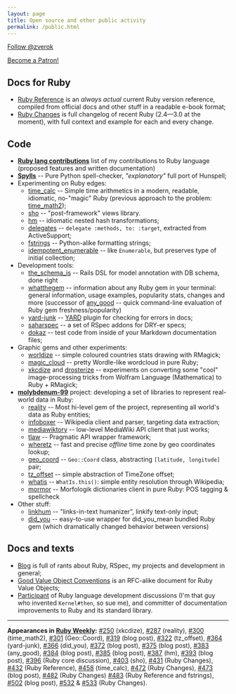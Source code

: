 ```yaml
---
layout: page
title: Open source and other public activity
permalink: /public.html
---
```


<a class="github-button" href="https://github.com/zverok" data-size="large" aria-label="Follow @zverok on GitHub">Follow @zverok</a>

<a href="https://www.patreon.com/bePatron?u=4691811" data-patreon-widget-type="become-patron-button">Become a Patron!</a><script async src="https://c6.patreon.com/becomePatronButton.bundle.js"></script>

## Docs for Ruby

* [Ruby Reference](https://rubyreferences.github.io/rubyref/) is an _always actual_ current Ruby version reference, compiled from official docs and other stuff in a readable e-book format;
* [Ruby Changes](https://rubyreferences.github.io/rubychanges/) is full changelog of recent Ruby (2.4—3.0 at the moment), with full context and example for each and every change.

## Code

* **[Ruby lang contributions](https://github.com/zverok/my-ruby-contributions)** list of my contributions to Ruby language (proposed features and written documentation)
* **[Spylls](https://github.com/zverok/spylls)** -- Pure Python spell-checker, _"explanatory"_ full port of Hunspell;
* Experimenting on Ruby edges:
  * [time_calc](https://github.com/zverok/time_calc) -- Simple time arithmetics in a modern, readable, idiomatic, no-"magic" Ruby (previous approach to the problem: [time_math2](https://github.com/zverok/time_math2));
  * [sho](https://github.com/zverok/sho) -- "post-framework" views library.
  * [hm](https://github.com/zverok/hm) -- idiomatic nested hash transformations;
  * [delegates](https://github.com/zverok/delegates) -- `delegate :methods, to: :target`, extracted from ActiveSupport;
  * [fstrings](https://github.com/zverok/fstrings) -- Python-alike formatting strings;
  * [idempotent_enumerable](https://github.com/zverok/idempotent_enumerable) -- like `Enumerable`, but preserves type of initial collection;
* Development tools:
  * [the_schema_is](https://github.com/zverok/the_schema_is) -- Rails DSL for model annotation with DB schema, done right
  * [whatthegem](https://github.com/zverok/whatthegem) -- information about any Ruby gem in your terminal: general information, usage examples, popularity stats, changes and more (successor of [any_good](https://github.com/zverok/any_good) -- quick command-line evaluation of Ruby gem freshness/popularity)
  * [yard-junk](https://github.com/zverok/yard-junk) -- [YARD](https://github.com/lsegal/yard) plugin for checking for errors in docs;
  * [saharspec](https://github.com/zverok/saharspec) -- a set of RSpec addons for DRY-er specs;
  * [dokaz](http://github.com/zverok/dokaz) -- test code from inside of your Markdown documentation files;
* Graphic gems and other experiments:
  * [worldize](https://github.com/zverok/worldize) -- simple coloured countries stats drawing with RMagick;
  * [magic_cloud](http://github.com/zverok/magic_cloud) -- pretty Wordle-like wordcloud in pure Ruby;
  * [xkcdize](https://github.com/zverok/xkcdize) and [drosterize](https://github.com/zverok/drosterize) -- experiments on converting some "cool" image-processing tricks from Wolfram Language (Mathematica) to Ruby + RMagick;
* **[molybdenum-99](https://github.com/molybdenum-99)** project: developing a set of libraries to represent real-world data in Ruby:
  * [reality](https://github.com/molybdenum-99/reality) -- Most hi-level gem of the project, representing all world's data as Ruby entities;
  * [infoboxer](https://github.com/molybdenum-99/infoboxer) -- Wikipedia client and parser, targeting data extraction;
  * [mediawiktory](https://github.com/molybdenum-99/mediawiktory) -- low-level MediaWiki API client that just works;
  * [tlaw](https://github.com/molybdenum-99/tlaw) -- Pragmatic API wrapper framework;
  * [wheretz](https://github.com/zverok/wheretz) -- fast and precise _offline_ time zone by geo coordinates lookup;
  * [geo_coord](https://github.com/zverok/geo_coord) -- `Geo::Coord` class, abstracting `[latitude, longitude]` pair;
  * [tz_offset](https://github.com/molybdenum-99/tz_offset) -- simple abstraction of TimeZone offset;
  * [whatis](https://github.com/molybdenum-99/whatis) -- `WhatIs.this()`: simple entity resolution through Wikipedia;
  * [mormor](https://github.com/molybdenum-99/mormor) -- Morfologik dictionaries client in pure Ruby: POS tagging & spellcheck
* Other stuff:
  * [linkhum](https://github.com/zverok/linkhum) -- "links-in-text humanizer", linkify text-only input;
  * [did_you](https://github.com/zverok/did_you) -- easy-to-use wrapper for did_you_mean bundled Ruby gem (which dramatically changed behavior between versions)

<!--
## Mentoring

* [At mkdev.me](https://mkdev.me/en/mentors/zverok) as a paid mentor;
* [Let's Make Something Awesome](https://github.com/zverok/lmsa) is my personal list of projects I'd like to mentor;
* **Retired:** ~~[At SciRuby](http://sciruby.com/) as a maintainer of some projects and Google Summer of Code volunteer mentor.~~
-->

## Docs and texts

* [Blog](/blog/) is full of rants about Ruby, RSpec, my projects and development in general;
* [Good Value Object Conventions](https://github.com/zverok/good-value-object) is an RFC-alike document for Ruby Value Objects;
* [Participant](https://bugs.ruby-lang.org/users/710) of Ruby language development discussions (I'm that guy who invented `Kernel#then`, so sue me), and committer of documentation improvements to Ruby and its standard library.

***

**Appearances in [Ruby Weekly](https://rubyweekly.com/):** [#250](https://rubyweekly.com/issues/250) (xkcdize), [#287](https://rubyweekly.com/issues/287) (reality), [#300](https://rubyweekly.com/issues/300) (time_math2), [#301](https://rubyweekly.com/issues/301) (Geo::Coord), [#319](https://rubyweekly.com/issues/319) (blog post), [#322](https://rubyweekly.com/issues/322) (tz_offset), [#364](https://rubyweekly.com/issues/364) (yard-junk), [#366](https://rubyweekly.com/issues/366) (did_you), [#372](https://rubyweekly.com/issues/372) (blog post), [#375](https://rubyweekly.com/issues/375) (blog post), [#383](https://rubyweekly.com/issues/383) (any_good), [#384](https://rubyweekly.com/issues/384) (blog post), [#385](https://rubyweekly.com/issues/385) (blog post), [#387](https://rubyweekly.com/issues/387) (hm), [#393](https://rubyweekly.com/issues/393) (blog post), [#396](https://rubyweekly.com/issues/396) (Ruby core discussion), [#403](https://rubyweekly.com/issues/403) (sho), [#431](https://rubyweekly.com/issues/431) (Ruby Changes), [#432](https://rubyweekly.com/issues/432) (Ruby Reference), [#458](https://rubyweekly.com/issues/458) (time_calc), [#472](https://rubyweekly.com/issues/472) (Ruby Changes), [#473](https://rubyweekly.com/issues/473) (blog post), [#482](https://rubyweekly.com/issues/482) (Ruby Changes) [#483](https://rubyweekly.com/issues/483) (Ruby Reference and fstrings), [#502](https://rubyweekly.com/issues/502) (blog post), [#532](https://rubyweekly.com/issues/532) & [#533](https://rubyweekly.com/issues/533) (Ruby Changes).
